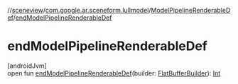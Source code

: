 //[sceneview](../../../index.md)/[com.google.ar.sceneform.lullmodel](../index.md)/[ModelPipelineRenderableDef](index.md)/[endModelPipelineRenderableDef](end-model-pipeline-renderable-def.md)

# endModelPipelineRenderableDef

[androidJvm]\
open fun [endModelPipelineRenderableDef](end-model-pipeline-renderable-def.md)(builder: [FlatBufferBuilder](../../com.google.flatbuffers/-flat-buffer-builder/index.md)): [Int](https://kotlinlang.org/api/latest/jvm/stdlib/kotlin/-int/index.html)
